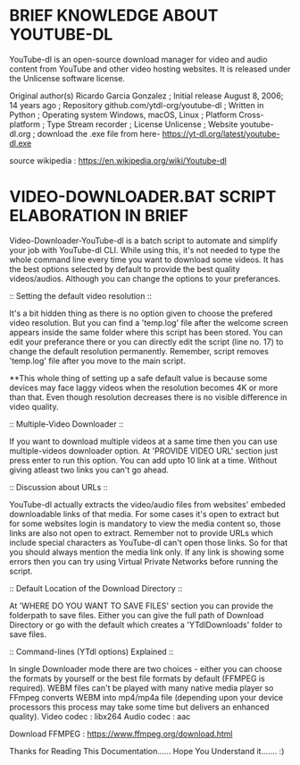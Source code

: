 BRIEF KNOWLEDGE ABOUT YOUTUBE-DL
==================================

YouTube-dl is an open-source download manager for video and audio content from YouTube and other video hosting websites. It is released under the Unlicense software license.

Original author(s)	Ricardo Garcia Gonzalez ;
Initial release	August 8, 2006; 14 years ago ;
Repository	github.com/ytdl-org/youtube-dl ;
Written in	Python ;
Operating system	Windows, macOS, Linux ;
Platform	Cross-platform ;
Type	Stream recorder ;
License	Unlicense ;
Website	youtube-dl.org ;
download the .exe file from here- https://yt-dl.org/latest/youtube-dl.exe

source wikipedia : https://en.wikipedia.org/wiki/Youtube-dl

VIDEO-DOWNLOADER.BAT SCRIPT ELABORATION IN BRIEF
=================================================

Video-Downloader-YouTube-dl is a batch script to automate and simplify your job with YouTube-dl CLI. While using this, it's not needed to type the whole command line every time you want to download some videos. It has the best options selected by default to provide the best quality videos/audios. Although you can change the options to your preferances.

:: Setting the default video resolution ::

It's a bit hidden thing as there is no option given to choose the prefered video resolution. But you can find a 'temp.log' file after the welcome screen appears inside the same folder where this script has been stored. You can edit your preferance there or you can directly edit the script (line no. 17) to change the default resolution permanently.
Remember, script removes 'temp.log' file after you move to the main script.

**This whole thing of setting up a safe default value is because some devices may face laggy videos when the resolution becomes 4K or more than that. Even though resolution decreases there is no visible difference in video quality.

:: Multiple-Video Downloader ::

If you want to download multiple videos at a same time then you can use multiple-videos downloader option.
At 'PROVIDE VIDEO URL' section just press enter to run this option. You can add upto 10 link at a time. Without giving atleast two links you can't go ahead.

:: Discussion about URLs ::

YouTube-dl actually extracts the video/audio files from websites' embeded downloadable links of that media. For some cases it's open to extract but for some websites login is mandatory to view the media content so, those links are also not open to extract. 
Remember not to provide URLs which include special characters as YouTube-dl can't open those links. So for that you should always mention the media link only.
If any link is showing some errors then you can try using Virtual Private Networks before running the script.

:: Default Location of the Download Directory ::

At 'WHERE DO YOU WANT TO SAVE FILES' section you can provide the folderpath to save files.
Either you can give the full path of Download Directory or go with the default which creates a 'YTdlDownloads' folder to save files.

:: Command-lines (YTdl options) Explained ::

In single Downloader mode there are two choices - either you can choose the formats by yourself or the best file formats by default (FFMPEG is required).
WEBM files can't be played with many native media player so FFmpeg converts WEBM into mp4/mp4a file (depending upon your device processors this process may take some time but delivers an enhanced quality).
Video codec : libx264
Audio codec : aac

Download FFMPEG : https://www.ffmpeg.org/download.html

Thanks for Reading This Documentation...... Hope You Understand it....... :)     

